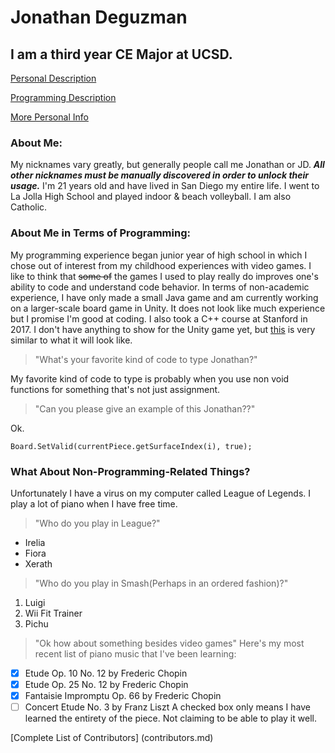 # Jonathan Deguzman
## I am a third year CE Major at UCSD.
[Personal Description](#about-me)

[Programming Description](#about-me-in-terms-of-programming)

[More Personal Info](#what-about-non-programming-related-things)
### About Me:
My nicknames vary greatly, but generally people call me Jonathan or JD. ***All other nicknames must be manually discovered in order to unlock their usage.*** I'm 21 years old and have lived in San Diego my entire life. I went to La Jolla High School and played indoor & beach volleyball. I am also Catholic.
### About Me in Terms of Programming:
My programming experience began junior year of high school in which I chose out of interest from my childhood experiences with video games. I like to think that ~~some of~~ the games I used to play really do improves one's ability to code and understand code behavior. In terms of non-academic experience, I have only made a small Java game and am currently working on a larger-scale board game in Unity. It does not look like much experience but I promise I'm good at coding. I also took a C++ course at Stanford in 2017.
I don't have anything to show for the Unity game yet, but [this](https://www.youtube.com/watch?v=jf_Rdp6zsw4) is very similar to what it will look like.
> "What's your favorite kind of code to type Jonathan?"

My favorite kind of code to type is probably when you use non void functions for something that's not just assignment.
>"Can you please give an example of this Jonathan??"

Ok.
```
Board.SetValid(currentPiece.getSurfaceIndex(i), true);
```

### What About Non-Programming-Related Things?
Unfortunately I have a virus on my computer called League of Legends. I play a lot of piano when I have free time.
> "Who do you play in League?"
- Irelia
- Fiora
- Xerath
> "Who do you play in Smash(Perhaps in an ordered fashion)?"
1. Luigi
2. Wii Fit Trainer
3. Pichu
> "Ok how about something besides video games"
Here's my most recent list of piano music that I've been learning:
- [x] Etude Op. 10 No. 12 by Frederic Chopin
- [x] Etude Op. 25 No. 12 by Frederic Chopin
- [x] Fantaisie Impromptu Op. 66 by Frederic Chopin
- [ ] Concert Etude No. 3 by Franz Liszt
A checked box only means I have learned the entirety of the piece. Not claiming to be able to play it well.

[Complete List of Contributors] (contributors.md)